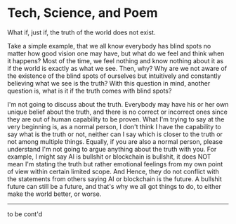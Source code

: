 # Tech, Science, and Poem

What if, just if, the truth of the world does not exist.

Take a simple example, that we all know everybody has blind spots no matter how good vision one may have, but what do we feel and think when it happens? Most of the time, we feel nothing and know nothing about it as if the world is exactly as what we see. Then, why? Why are we not aware of the existence of the blind spots of ourselves but intuitively and constantly believing what we see is the truth? With this question in mind, another question is, what is it if the truth comes with blind spots?

I'm not going to discuss about the truth. Everybody may have his or her own unique belief about the truth, and there is no correct or incorrect ones since they are out of human capability to be proven. What I'm trying to say at the very beginning is, as a normal person, I don't think I have the capability to say what is the truth or not, neither can I say which is closer to the truth or not among multiple things. Equally, if you are also a normal person, please understand I'm not going to argue anything about the truth with you. For example, I might say AI is bullshit or blockchain is bullshit, it does NOT mean I'm stating the truth but rather emotional feelings from my own point of view within certain limited scope. And Hence, they do not conflict with the statements from others saying AI or blockchain is the future. A bullshit future can still be a future, and that's why we all got things to do, to either make the world better, or worse.




***
to be cont'd


